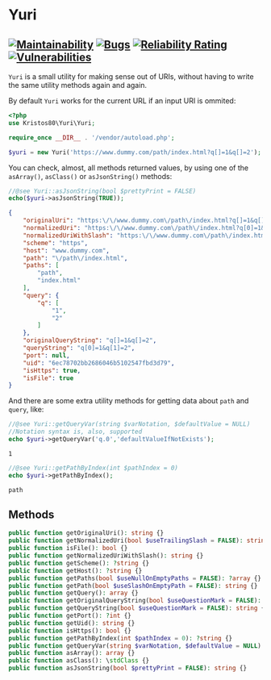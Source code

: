 # Yuri
[![Maintainability](https://api.codeclimate.com/v1/badges/b2128d5ffa59e0d5265a/maintainability)](https://codeclimate.com/github/kristos80/yuri/maintainability)
[![Bugs](https://sonarcloud.io/api/project_badges/measure?project=kristos80_yuri&metric=bugs)](https://sonarcloud.io/dashboard?id=kristos80_yuri)
[![Reliability Rating](https://sonarcloud.io/api/project_badges/measure?project=kristos80_yuri&metric=reliability_rating)](https://sonarcloud.io/dashboard?id=kristos80_yuri)
[![Vulnerabilities](https://sonarcloud.io/api/project_badges/measure?project=kristos80_yuri&metric=vulnerabilities)](https://sonarcloud.io/dashboard?id=kristos80_yuri)
--
`Yuri` is a small utility for making sense out of URIs, without having to write the same utility methods again and again.

By default `Yuri` works for the current URL if an input URI is ommited:
```PHP
<?php
use Kristos80\Yuri\Yuri;

require_once __DIR__ . '/vendor/autoload.php';

$yuri = new Yuri('https://www.dummy.com/path/index.html?q[]=1&q[]=2');
```
You can check, almost, all methods returned values, by using one of the `asArray()`, `asClass()` or `asJsonString()` methods:

```PHP
//@see Yuri::asJsonString(bool $prettyPrint = FALSE)
echo($yuri->asJsonString(TRUE)); 
```
```JSON
{
    "originalUri": "https:\/\/www.dummy.com\/path\/index.html?q[]=1&q[]=2",
    "normalizedUri": "https:\/\/www.dummy.com\/path\/index.html?q[0]=1&q[1]=2",
    "normalizedUriWithSlash": "https:\/\/www.dummy.com\/path\/index.html?q[0]=1&q[1]=2",
    "scheme": "https",
    "host": "www.dummy.com",
    "path": "\/path\/index.html",
    "paths": [
        "path",
        "index.html"
    ],
    "query": {
        "q": [
            "1",
            "2"
        ]
    },
    "originalQueryString": "q[]=1&q[]=2",
    "queryString": "q[0]=1&q[1]=2",
    "port": null,
    "uid": "6ec78702bb2686046b5102547fbd3d79",
    "isHttps": true,
    "isFile": true
}
```
And there are some extra utility methods for getting data about `path` and `query`, like:
```PHP
//@see Yuri::getQueryVar(string $varNotation, $defaultValue = NULL)
//Notation syntax is, also, supported
echo $yuri->getQueryVar('q.0','defaultValueIfNotExists'); 
```
```
1
```
```PHP
//@see Yuri::getPathByIndex(int $pathIndex = 0)
echo $yuri->getPathByIndex();
```
```
path
```
Methods
--
```PHP
public function getOriginalUri(): string {}
public function getNormalizedUri(bool $useTrailingSlash = FALSE): string {}
public function isFile(): bool {}
public function getNormalizedUriWithSlash(): string {}
public function getScheme(): ?string {}
public function getHost(): ?string {}
public function getPaths(bool $useNullOnEmptyPaths = FALSE): ?array {}
public function getPath(bool $useSlashOnEmptyPath = FALSE): string {}
public function getQuery(): array {}
public function getOriginalQueryString(bool $useQuestionMark = FALSE): string {}
public function getQueryString(bool $useQuestionMark = FALSE): string {}
public function getPort(): ?int {}
public function getUid(): string {}
public function isHttps(): bool {}
public function getPathByIndex(int $pathIndex = 0): ?string {}
public function getQueryVar(string $varNotation, $defaultValue = NULL) {}
public function asArray(): array {}
public function asClass(): \stdClass {}
public function asJsonString(bool $prettyPrint = FALSE): string {}
```
